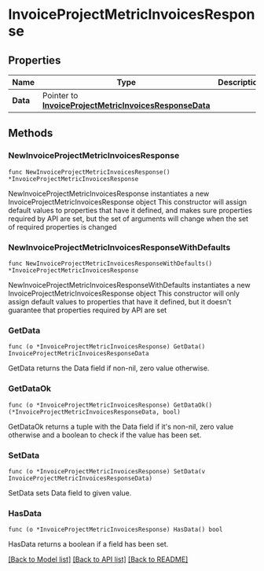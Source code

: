 # InvoiceProjectMetricInvoicesResponse

## Properties

Name | Type | Description | Notes
------------ | ------------- | ------------- | -------------
**Data** | Pointer to [**InvoiceProjectMetricInvoicesResponseData**](InvoiceProjectMetricInvoicesResponseData.md) |  | [optional] 

## Methods

### NewInvoiceProjectMetricInvoicesResponse

`func NewInvoiceProjectMetricInvoicesResponse() *InvoiceProjectMetricInvoicesResponse`

NewInvoiceProjectMetricInvoicesResponse instantiates a new InvoiceProjectMetricInvoicesResponse object
This constructor will assign default values to properties that have it defined,
and makes sure properties required by API are set, but the set of arguments
will change when the set of required properties is changed

### NewInvoiceProjectMetricInvoicesResponseWithDefaults

`func NewInvoiceProjectMetricInvoicesResponseWithDefaults() *InvoiceProjectMetricInvoicesResponse`

NewInvoiceProjectMetricInvoicesResponseWithDefaults instantiates a new InvoiceProjectMetricInvoicesResponse object
This constructor will only assign default values to properties that have it defined,
but it doesn't guarantee that properties required by API are set

### GetData

`func (o *InvoiceProjectMetricInvoicesResponse) GetData() InvoiceProjectMetricInvoicesResponseData`

GetData returns the Data field if non-nil, zero value otherwise.

### GetDataOk

`func (o *InvoiceProjectMetricInvoicesResponse) GetDataOk() (*InvoiceProjectMetricInvoicesResponseData, bool)`

GetDataOk returns a tuple with the Data field if it's non-nil, zero value otherwise
and a boolean to check if the value has been set.

### SetData

`func (o *InvoiceProjectMetricInvoicesResponse) SetData(v InvoiceProjectMetricInvoicesResponseData)`

SetData sets Data field to given value.

### HasData

`func (o *InvoiceProjectMetricInvoicesResponse) HasData() bool`

HasData returns a boolean if a field has been set.


[[Back to Model list]](../README.md#documentation-for-models) [[Back to API list]](../README.md#documentation-for-api-endpoints) [[Back to README]](../README.md)



